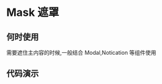 # Mask 遮罩

## 何时使用

需要遮住主内容的时候,一般结合 Modal,Notication 等组件使用

## 代码演示

<code src="./demo/basic">

<code src="./demo/counter">

<code src="./demo/innerCounter">

<API src="../../src/Mask/index.tsx"></API>
